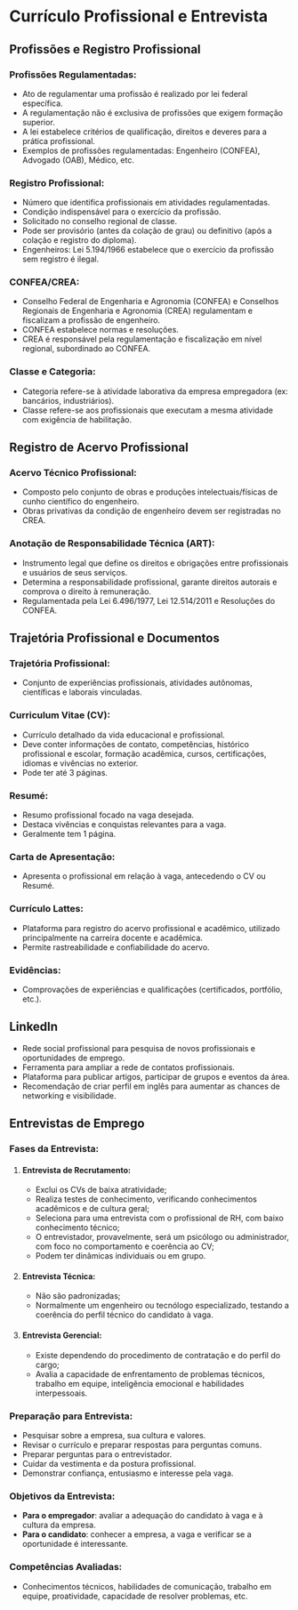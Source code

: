 # Currículo Profissional e Entrevista

## Profissões e Registro Profissional

### Profissões Regulamentadas:

* Ato de regulamentar uma profissão é realizado por lei federal específica.
* A regulamentação não é exclusiva de profissões que exigem formação superior.
* A lei estabelece critérios de qualificação, direitos e deveres para a prática profissional.
* Exemplos de profissões regulamentadas: Engenheiro (CONFEA), Advogado (OAB), Médico, etc.

### Registro Profissional:

* Número que identifica profissionais em atividades regulamentadas.
* Condição indispensável para o exercício da profissão.
* Solicitado no conselho regional de classe.
* Pode ser provisório (antes da colação de grau) ou definitivo (após a colação e registro do diploma).
* Engenheiros: Lei 5.194/1966 estabelece que o exercício da profissão sem registro é ilegal.

### CONFEA/CREA:

* Conselho Federal de Engenharia e Agronomia (CONFEA) e Conselhos Regionais de Engenharia e Agronomia (CREA) regulamentam e fiscalizam a profissão de engenheiro.
* CONFEA estabelece normas e resoluções.
* CREA é responsável pela regulamentação e fiscalização em nível regional, subordinado ao CONFEA.

### Classe e Categoria:

* Categoria refere-se à atividade laborativa da empresa empregadora (ex: bancários, industriários).
* Classe refere-se aos profissionais que executam a mesma atividade com exigência de habilitação.


## Registro de Acervo Profissional

### Acervo Técnico Profissional:

* Composto pelo conjunto de obras e produções intelectuais/físicas de cunho científico do engenheiro.
* Obras privativas da condição de engenheiro devem ser registradas no CREA.

### Anotação de Responsabilidade Técnica (ART):

* Instrumento legal que define os direitos e obrigações entre profissionais e usuários de seus serviços.
* Determina a responsabilidade profissional, garante direitos autorais e comprova o direito à remuneração.
* Regulamentada pela Lei 6.496/1977, Lei 12.514/2011 e Resoluções do CONFEA.


## Trajetória Profissional e Documentos

### Trajetória Profissional:

* Conjunto de experiências profissionais, atividades autônomas, científicas e laborais vinculadas.

### Curriculum Vitae (CV):

* Currículo detalhado da vida educacional e profissional.
* Deve conter informações de contato, competências, histórico profissional e escolar, formação acadêmica, cursos, certificações, idiomas e vivências no exterior.
* Pode ter até 3 páginas.

### Resumé:

* Resumo profissional focado na vaga desejada.
* Destaca vivências e conquistas relevantes para a vaga.
* Geralmente tem 1 página.

### Carta de Apresentação:

* Apresenta o profissional em relação à vaga, antecedendo o CV ou Resumé.

### Currículo Lattes:

* Plataforma para registro do acervo profissional e acadêmico, utilizado principalmente na carreira docente e acadêmica.
* Permite rastreabilidade e confiabilidade do acervo.

### Evidências:

* Comprovações de experiências e qualificações (certificados, portfólio, etc.).


## LinkedIn

* Rede social profissional para pesquisa de novos profissionais e oportunidades de emprego.
* Ferramenta para ampliar a rede de contatos profissionais.
* Plataforma para publicar artigos, participar de grupos e eventos da área.
* Recomendação de criar perfil em inglês para aumentar as chances de networking e visibilidade.


## Entrevistas de Emprego

### Fases da Entrevista:

1.  #### Entrevista de Recrutamento:

    * Exclui os CVs de baixa atratividade;
    * Realiza testes de conhecimento, verificando conhecimentos acadêmicos e de cultura geral;
    * Seleciona para uma entrevista com o profissional de RH, com baixo conhecimento técnico;
    * O entrevistador, provavelmente, será um psicólogo ou administrador, com foco no comportamento e coerência ao CV;
    * Podem ter dinâmicas individuais ou em grupo.

2.  #### Entrevista Técnica:

    * Não são padronizadas;
    * Normalmente um engenheiro ou tecnólogo especializado, testando a coerência do perfil técnico do candidato à vaga.

3.  #### Entrevista Gerencial:

    * Existe dependendo do procedimento de contratação e do perfil do cargo;
    * Avalia a capacidade de enfrentamento de problemas técnicos, trabalho em equipe, inteligência emocional e habilidades interpessoais.

### Preparação para Entrevista:

* Pesquisar sobre a empresa, sua cultura e valores.
* Revisar o currículo e preparar respostas para perguntas comuns.
* Preparar perguntas para o entrevistador.
* Cuidar da vestimenta e da postura profissional.
* Demonstrar confiança, entusiasmo e interesse pela vaga.

### Objetivos da Entrevista:

* **Para o empregador**: avaliar a adequação do candidato à vaga e à cultura da empresa.
* **Para o candidato**: conhecer a empresa, a vaga e verificar se a oportunidade é interessante.

### Competências Avaliadas:

* Conhecimentos técnicos, habilidades de comunicação, trabalho em equipe, proatividade, capacidade de resolver problemas, etc.